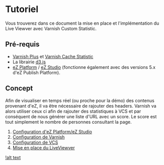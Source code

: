 Tutoriel
========

Vous trouverez dans ce document la mise en place et l'implémentation du Live Viewver
avec Varnish Custom Statistic.

Pré-requis
---------

* [Varnish Plus](https://www.varnish-software.com/products/varnish-plus) et [Varnish Cache Statistic](https://www.varnish-software.com/plus/varnish-custom-statistics)
* La librairie [d3.js](https://d3js.org/)
* [eZ Platform](http://ezplatform.com/) / [eZ Studio](http://ezstudio.com/) (fonctionne également avec des versions 5.x d'eZ Publish Platform).

Concept
-------

Afin de visualiser en temps réel (ou proche pour la démo) des contenus provenant d'eZ, il va être nécessaire de rajouter des headers. Varnish va alors utiliser ceux ci afin de rajouter des statistiques à VCS et par conséquent de nous générer une liste d'URL avec un score. Le score est tout simplement le nombre de personnes consultant la page.

1. [Configuration d'eZ Platform/eZ Studio](ez.md)
2. [Configuration de Varnish](varnish.md)
3. [Configuration de VCS](vcs.md)
4. [Mise en place du LiveViewver](d3.md)

[!alt text](./assets/lieveviewer.png)
